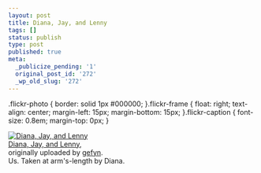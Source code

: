```yaml
---
layout: post
title: Diana, Jay, and Lenny
tags: []
status: publish
type: post
published: true
meta:
  _publicize_pending: '1'
  original_post_id: '272'
  _wp_old_slug: '272'
---
```

.flickr-photo { border: solid 1px #000000; }.flickr-frame {	float: right; text-align: center; margin-left: 15px; margin-bottom: 15px; }.flickr-caption { font-size: 0.8em; margin-top: 0px; }<div class="flickr-frame">	<a href="http://www.flickr.com/photos/28972979@N00/46580940/" title="photo sharing"><img src="http://static.flickr.com/24/46580940_923f571250_t.jpg" class="flickr-photo" alt="Diana, Jay, and Lenny" /></a><br />	<span class="flickr-caption">		<a href="http://www.flickr.com/photos/28972979@N00/46580940/">Diana, Jay, and Lenny</a>,<br /> originally uploaded by <a href="http://www.flickr.com/people/28972979@N00/">gefyn</a>.	</span></div>Us.  Taken at arm's-length by Diana.<br />
